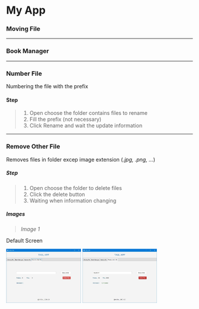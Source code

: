 # My App
### Moving File 

---
### Book Manager

---
### Number File

Numbering the file with the prefix 

#### Step
>1. Open choose the folder contains files to rename
>2. Fill the prefix (not necessary)
>3. Click Rename and wait the update information



---

### Remove Other File

Removes files in folder excep image extension (*.jpg, .png, ...*)

##### Step 

>1. Open choose the folder to delete files
>2. Click the delete button
>3. Waiting when information changing
>

##### Images

>*Image 1*

Default Screen

<img src="image/RemoveOtherFile.JPG" width="40%" height="30%"/>     

<img src="image/RemoveOtherFile_2.JPG" width="40%" height="30%"/>    

